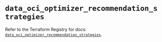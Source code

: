 # `data_oci_optimizer_recommendation_strategies`

Refer to the Terraform Registry for docs: [`data_oci_optimizer_recommendation_strategies`](https://registry.terraform.io/providers/oracle/oci/6.18.0/docs/data-sources/optimizer_recommendation_strategies).
